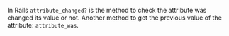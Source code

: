 In Rails `attribute_changed?` is the method to check the attribute was changed its value or not. Another method to get the previous value of the attribute: `attribute_was`.
